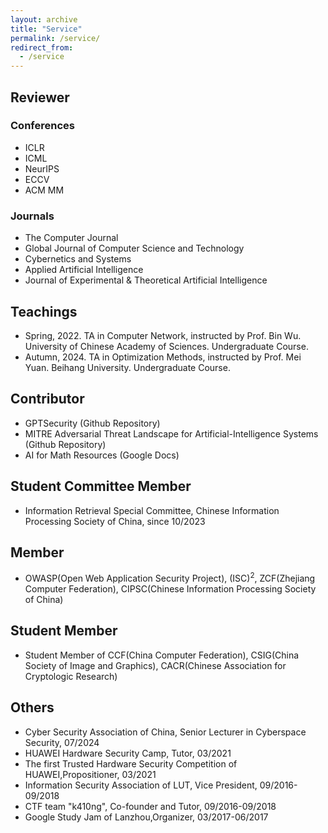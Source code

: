 ```yaml
---
layout: archive
title: "Service"
permalink: /service/
redirect_from:
  - /service
---
```


## Reviewer
### Conferences
* ICLR
* ICML
* NeurIPS
* ECCV
* ACM MM


### Journals
* The Computer Journal
* Global Journal of Computer Science and Technology
* Cybernetics and Systems
* Applied Artificial Intelligence
* Journal of Experimental & Theoretical Artificial Intelligence

## Teachings
* Spring, 2022. TA in Computer Network, instructed by Prof. Bin Wu. University of Chinese Academy of Sciences. Undergraduate Course.
* Autumn, 2024. TA in Optimization Methods, instructed by Prof. Mei Yuan. Beihang University. Undergraduate Course.

## Contributor
* GPTSecurity (Github Repository)
* MITRE Adversarial Threat Landscape for Artificial-Intelligence Systems (Github Repository)
* AI for Math Resources (Google Docs)

## Student Committee Member
* Information Retrieval Special Committee, Chinese Information Processing Society of China, since 10/2023

## Member
* OWASP(Open Web Application Security Project), (ISC)<sup>2</sup>, ZCF(Zhejiang Computer Federation), CIPSC(Chinese Information Processing Society of China)

## Student Member
* Student Member of CCF(China Computer Federation), CSIG(China Society of Image and Graphics), CACR(Chinese Association for Cryptologic Research)

## Others
* Cyber Security Association of China, Senior Lecturer in Cyberspace Security, 07/2024
* HUAWEI Hardware Security Camp, Tutor, 03/2021
* The first Trusted Hardware Security Competition of HUAWEI,Propositioner, 03/2021
* Information Security Association of LUT, Vice President, 09/2016-09/2018
* CTF team "k410ng", Co-founder and Tutor, 09/2016-09/2018
* Google Study Jam of Lanzhou,Organizer, 03/2017-06/2017
